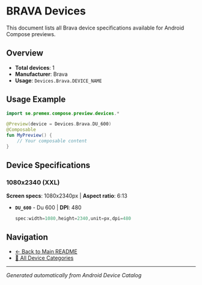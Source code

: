 # BRAVA Devices

This document lists all Brava device specifications available for Android Compose previews.

## Overview

- **Total devices**: 1
- **Manufacturer**: Brava
- **Usage**: `Devices.Brava.DEVICE_NAME`

## Usage Example

```kotlin
import se.premex.compose.preview.devices.*

@Preview(device = Devices.Brava.DU_600)
@Composable
fun MyPreview() {
    // Your composable content
}
```

## Device Specifications

### 1080x2340 (XXL)

**Screen specs**: 1080x2340px | **Aspect ratio**: 6:13

- **`DU_600`** - Du 600 | **DPI**: 480
  ```kotlin
  spec:width=1080,height=2340,unit=px,dpi=480
  ```

## Navigation

- [← Back to Main README](../../README.md)
- [📱 All Device Categories](../README.md)

---
*Generated automatically from Android Device Catalog*
